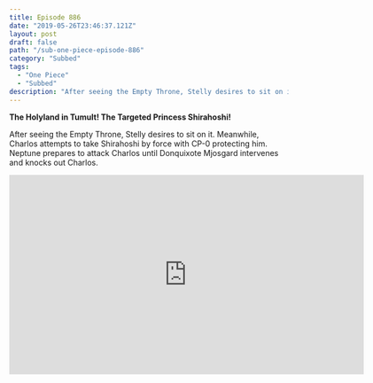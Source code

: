 ```yaml
---
title: Episode 886
date: "2019-05-26T23:46:37.121Z"
layout: post
draft: false
path: "/sub-one-piece-episode-886"
category: "Subbed"
tags:
  - "One Piece"
  - "Subbed"
description: "After seeing the Empty Throne, Stelly desires to sit on it. Meanwhile, Charlos attempts to take Shirahoshi by force with CP-0 protecting him. Neptune prepares to attack Charlos until Donquixote Mjosgard intervenes and knocks out Charlos."
---
```

**The Holyland in Tumult! The Targeted Princess Shirahoshi!**
<p>
After seeing the Empty Throne, Stelly desires to sit on it. Meanwhile, Charlos attempts to take Shirahoshi by force with CP-0 protecting him. Neptune prepares to attack Charlos until Donquixote Mjosgard intervenes and knocks out Charlos.</p>
</p>
<iframe width="640" height="360" src="https://www.rapidvideo.com/e/G3T4W3KAOW" frameborder="0" marginwidth=0 marginheight=0 scrolling=no allowfullscreen></iframe>

